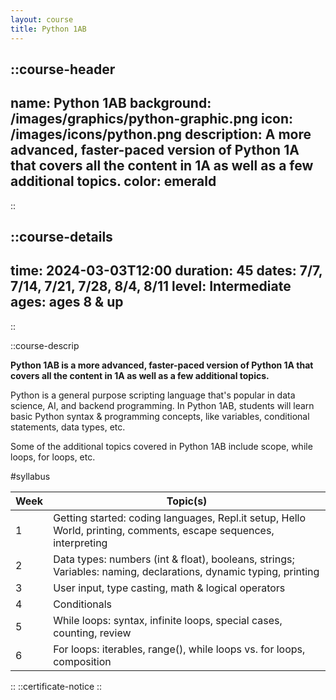 ```yaml
---
layout: course
title: Python 1AB
---
```

::course-header
---
name: Python 1AB
background: /images/graphics/python-graphic.png
icon: /images/icons/python.png
description: A more advanced, faster-paced version of Python 1A that covers all the content in 1A as well as a few additional topics.
color: emerald
---
::

::course-details
---
time: 2024-03-03T12:00
duration: 45
dates: 7/7, 7/14, 7/21, 7/28, 8/4, 8/11
level: Intermediate
ages: ages 8 & up
---
::

::course-descrip

**Python 1AB is a more advanced, faster-paced version of Python 1A that covers all the content in 1A as well as a few additional topics.**

Python is a general purpose scripting language that's popular in data science, AI, and backend programming. In Python 1AB, students will learn basic Python syntax & programming concepts, like variables, conditional statements, data types, etc.

Some of the additional topics covered in Python 1AB include scope, while loops, for loops, etc.

#syllabus

| Week | Topic(s)                                                                                                          |
|------|-------------------------------------------------------------------------------------------------------------------|
| 1    | Getting started: coding languages, Repl.it setup, Hello World, printing, comments, escape sequences, interpreting |
| 2    | Data types: numbers (int & float), booleans, strings; Variables: naming, declarations, dynamic typing, printing   |
| 3    | User input, type casting, math & logical operators                                                                |
| 4    | Conditionals                                                                                                      |
| 5    | While loops: syntax, infinite loops, special cases, counting, review                                              |
| 6    | For loops: iterables, range(), while loops vs. for loops, composition                                             |
::
::certificate-notice
::
